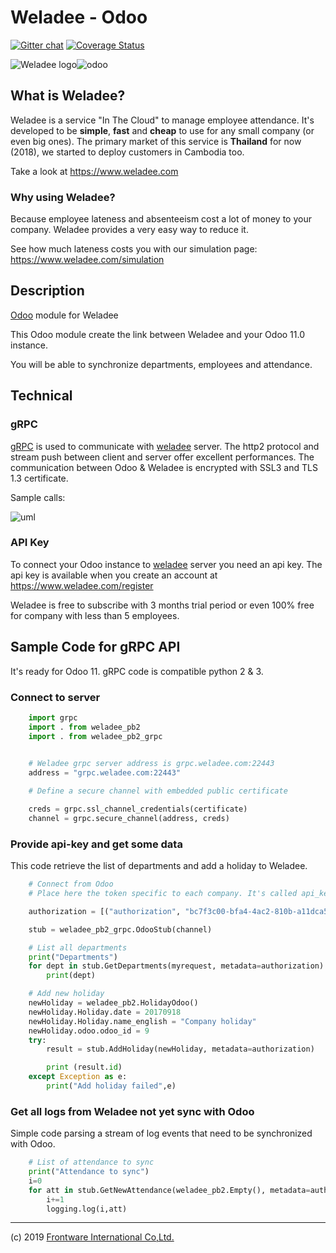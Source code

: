 # Weladee - Odoo

[![Gitter chat](https://badges.gitter.im/gitterHQ/gitter.png)](https://gitter.im/weladee)
[![Coverage Status](https://coveralls.io/repos/github/Frontware/Weladee-odoo/badge.svg?branch=odoo11)](https://coveralls.io/github/Frontware/Weladee-odoo?branch=odoo11)

![Weladee logo](https://vgy.me/jlVton.png)![odoo](https://vgy.me/5KoRp0.png)

## What is Weladee?

Weladee is a service "In The Cloud" to manage employee attendance.
It's developed to be **simple**, **fast** and **cheap** to use for any small company (or even big ones).
The primary market of this service is **Thailand** for now (2018), we started to deploy customers in Cambodia too.

Take a look at https://www.weladee.com

### Why using Weladee?

Because employee lateness and absenteeism cost a lot of money to your company.
Weladee provides a very easy way to reduce it.

See how much lateness costs you with our simulation page: https://www.weladee.com/simulation

## Description

[Odoo](https://www.odoo.co.th) module for Weladee

This Odoo module create the link between Weladee and your Odoo 11.0 instance.

You will be able to synchronize departments, employees and attendance.

## Technical

### gRPC

[gRPC](https://grpc.io) is used to communicate with [weladee](https://www.weladee.com) server.
The http2 protocol and stream push between client and server offer excellent performances.
The communication between Odoo & Weladee is encrypted with SSL3 and TLS 1.3 certificate.

Sample calls:

![uml](https://goo.gl/AFpwfs)

### API Key

To connect your Odoo instance to [weladee](https://www.weladee.com) server you need an api key.
The api key is available when you create an account at https://www.weladee.com/register

Weladee is free to subscribe with 3 months trial period or even 100% free for company with less than 5 employees.

## Sample Code for gRPC API

It's ready for Odoo 11. gRPC code is compatible python 2 & 3.

### Connect to server

```python
    import grpc
    import . from weladee_pb2
    import . from weladee_pb2_grpc
  

    # Weladee grpc server address is grpc.weladee.com:22443
    address = "grpc.weladee.com:22443"

    # Define a secure channel with embedded public certificate

    creds = grpc.ssl_channel_credentials(certificate)
    channel = grpc.secure_channel(address, creds)
```

### Provide api-key and get some data

This code retrieve the list of departments and add a holiday to Weladee.

```python
    # Connect from Odoo
    # Place here the token specific to each company. It's called api_key in table company

    authorization = [("authorization", "bc7f3c00-bfa4-4ac2-810b-a11dca5ec48e")]

    stub = weladee_pb2_grpc.OdooStub(channel)

    # List all departments
    print("Departments")
    for dept in stub.GetDepartments(myrequest, metadata=authorization):
        print(dept)

    # Add new holiday
    newHoliday = weladee_pb2.HolidayOdoo()
    newHoliday.Holiday.date = 20170918
    newHoliday.Holiday.name_english = "Company holiday"
    newHoliday.odoo.odoo_id = 9
    try:
        result = stub.AddHoliday(newHoliday, metadata=authorization)

        print (result.id)
    except Exception as e:
        print("Add holiday failed",e)
```

### Get all logs from Weladee not yet sync with Odoo

Simple code parsing a stream of log events that need to be synchronized with Odoo.

```python
    # List of attendance to sync
    print("Attendance to sync")
    i=0
    for att in stub.GetNewAttendance(weladee_pb2.Empty(), metadata=authorization):
        i+=1
        logging.log(i,att)
```

--------------------------------------------------------------
(c) 2019 [Frontware International Co,Ltd.](https://www.frontware.co.th)